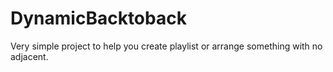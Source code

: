 # DynamicBacktoback
Very simple project to help you create playlist or arrange something with no adjacent.
